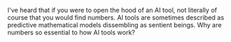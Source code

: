 I've heard that if you were to open the hood of an AI tool, not literally of course that you would find numbers. AI tools are sometimes described as predictive mathematical models dissembling as sentient beings. Why are numbers so essential to how AI tools work? 
